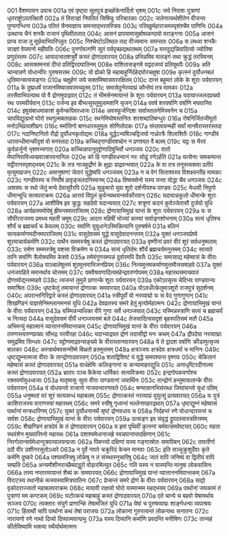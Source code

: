 001  वैशम्पायन उवाच
001a एवं पृष्ट्वा सूतपुत्रं हृच्छोकेनार्दितो भृशम्
001c जये निराशः पुत्राणां धृतराष्ट्रोऽपतत्क्षितौ
002a तं विसञ्ज्ञं निपतितं सिषिचुः परिचारकाः
002c जलेनात्यर्थशीतेन वीजन्तः पुण्यगन्धिना
003a पतितं चैनमाज्ञाय समन्ताद्भरतस्त्रियः
003c परिवव्रुर्महाराजमस्पृशंश्चैव पाणिभिः
004a उत्थाप्य चैनं शनकै राजानं पृथिवीतलात्
004c आसनं प्रापयामासुर्बाष्पकण्ठ्यो वराङ्गनाः
005a आसनं प्राप्य राजा तु मूर्छयाभिपरिप्लुतः
005c निश्चेष्टोऽतिष्ठत तदा वीज्यमानः समन्ततः
006a स लब्ध्वा शनकैः सञ्ज्ञां वेपमानो महीपतिः
006c पुनर्गावल्गणिं सूतं पर्यपृच्छद्यथातथम्
007a यत्तदुद्यन्निवादित्यो ज्योतिषा प्रणुदंस्तमः
007c आयादजातशत्रुर्वै कस्तं द्रोणादवारयत्
008a प्रभिन्नमिव मातङ्गं तथा क्रुद्धं तरस्विनम्
008c आसक्तमनसं दीप्तं प्रतिद्विरदघातिनम्
008e वाशितासङ्गमे यद्वदजय्यं प्रतियूथपैः
009a अति चान्यान्रणे योधान्वीरः पुरुषसत्तमः
009c यो ह्येको हि महाबाहुर्निर्दहेद्घोरचक्षुषा
009e कृत्स्नं दुर्योधनबलं धृतिमान्सत्यसङ्गरः
010a चक्षुर्हणं जये सक्तमिष्वासवररक्षितम्
010c दान्तं बहुमतं लोके के शूराः पर्यवारयन्
011a के दुष्प्रधर्षं राजानमिष्वासवरमच्युतम्
011c समासेदुर्नरव्याघ्रं कौन्तेयं तत्र मामकाः
012a तरसैवाभिपत्याथ यो वै द्रोणमुपाद्रवत्
012c तं भीमसेनमायान्तं के शूराः पर्यवारयन्
013a यदायाज्जलदप्रख्यो रथः परमवीर्यवान्
013c पर्जन्य इव बीभत्सुस्तुमुलामशनिं सृजन्
014a ववर्ष शरवर्षाणि वर्षाणि मघवानिव
014c इषुसंबाधमाकाशं कुर्वन्कपिवरध्वजः
014e अवस्फूर्जन्दिशः सर्वास्तलनेमिस्वनेन च
015a चापविद्युत्प्रभो घोरो रथगुल्मबलाहकः
015c रथनेमिघोषस्तनितः शरशब्दातिबन्धुरः
016a रोषनिर्जितजीमूतो मनोऽभिप्रायशीघ्रगः
016c मर्मातिगो बाणधारस्तुमुलः शोणितोदकः
017a संप्लावयन्महीं सर्वां मानवैरास्तरंस्तदा
017c गदानिष्टनितो रौद्रो दुर्योधनकृतोद्यमः
018a युद्धेऽभ्यषिञ्चद्विजयो गार्ध्रपत्रैः शिलाशितैः
018c गाण्डीवं धारयन्धीमान्कीदृशं वो मनस्तदा
019a कच्चिद्गाण्डीवशब्देन न प्रणश्यत वै बलम्
019c यद्वः स भैरवं कुर्वन्नर्जुनो भृशमभ्यगात्
020a कच्चिन्नापानुदद्द्रोणादिषुभिर्वो धनञ्जयः
020c वातो मेघानिवाविध्यन्प्रवाञ्शरवनानिलः
020e को हि गाण्डीवधन्वानं नरः सोढुं रणेऽर्हति
021a यत्सेनाः समकम्पन्त यद्वीरानस्पृशद्भयम्
021c के तत्र नाजहुर्द्रोणं के क्षुद्राः प्राद्रवन्भयात्
022a के वा तत्र तनूस्त्यक्त्वा प्रतीपं मृत्युमाव्रजन्
022c अमानुषाणां जेतारं युद्धेष्वपि धनञ्जयम्
023a न च वेगं सिताश्वस्य विशक्ष्यन्तीह मामकाः
023c गाण्डीवस्य च निर्घोषं प्रावृड्जलदनिस्वनम्
024a विष्वक्सेनो यस्य यन्ता योद्धा चैव धनञ्जयः
024c अशक्यः स रथो जेतुं मन्ये देवासुरैरपि
025a सुकुमारो युवा शूरो दर्शनीयश्च पाण्डवः
025c मेधावी निपुणो धीमान्युधि सत्यपराक्रमः
026a आरावं विपुलं कुर्वन्व्यथयन्सर्वकौरवान्
026c यदायान्नकुलो धीमान्के शूराः पर्यवारयन्
027a आशीविष इव क्रुद्धः सहदेवो यदाभ्ययात्
027c शत्रूणां कदनं कुर्वञ्जेतासौ दुर्जयो युधि
028a आर्यव्रतममोघेषुं ह्रीमन्तमपराजितम्
028c द्रोणायाभिमुखं यान्तं के शूराः पर्यवारयन्
029a यः स सौवीरराजस्य प्रमथ्य महतीं चमूम्
029c आदत्त महिषीं भोज्यां काम्यां सर्वाङ्गशोभनाम्
030a सत्यं धृतिश्च शौर्यं च ब्रह्मचर्यं च केवलम्
030c सर्वाणि युयुधानेऽस्मिन्नित्यानि पुरुषर्षभे
031a बलिनं सत्यकर्माणमदीनमपराजितम्
031c वासुदेवसमं युद्धे वासुदेवादनन्तरम्
032a युक्तं धनञ्जयप्रेष्ये शूरमाचार्यकर्मणि
032c पार्थेन सममस्त्रेषु कस्तं द्रोणादवारयत्
033a वृष्णीनां प्रवरं वीरं शूरं सर्वधनुष्मताम्
033c रामेण सममस्त्रेषु यशसा विक्रमेण च
034a सत्यं धृतिर्दमः शौर्यं ब्रह्मचर्यमनुत्तमम्
034c सात्वते तानि सर्वाणि त्रैलोक्यमिव केशवे
035a तमेवंगुणसम्पन्नं दुर्वारमपि दैवतैः
035c समासाद्य महेष्वासं के वीराः पर्यवारयन्
036a पाञ्चालेषूत्तमं शूरमुत्तमाभिजनप्रियम्
036c नित्यमुत्तमकर्माणमुत्तमौजसमाहवे
037a युक्तं धनंजयहिते ममानर्थाय चोत्तमम्
037c यमवैश्रवणादित्यमहेन्द्रवरुणोपमम्
038a महारथसमाख्यातं द्रोणायोद्यन्तमाहवे
038c त्यजन्तं तुमुले प्राणान्के शूराः पर्यवारयन्
039a एकोऽपसृत्य चेदिभ्यः पाण्डवान्यः समाश्रितः
039c धृष्टकेतुं तमायान्तं द्रोणात्कः समवारयत्
040a योऽवधीत्केतुमाञ्शूरो राजपुत्रं सुदर्शनम्
040c अपरान्तगिरिद्वारे कस्तं द्रोणादवारयत्
041a स्त्रीपूर्वो यो नरव्याघ्रो यः स वेद गुणागुणान्
041c शिखण्डिनं याज्ञसेनिमम्लानमनसं युधि
042a देवव्रतस्य समरे हेतुं मृत्योर्महात्मनः
042c द्रोणायाभिमुखं यान्तं के वीराः पर्यवारयन्
043a यस्मिन्नभ्यधिका वीरे गुणाः सर्वे धनञ्जयात्
043c यस्मिन्नस्त्राणि सत्यं च ब्रह्मचर्यं च नित्यदा
044a वासुदेवसमं वीर्ये धनञ्जयसमं बले
044c तेजसादित्यसदृशं बृहस्पतिसमं मतौ
045a अभिमन्युं महात्मानं व्यात्ताननमिवान्तकम्
045c द्रोणायाभिमुखं यान्तं के वीराः पर्यवारयन्
046a तरुणस्त्वरुणप्रख्यः सौभद्रः परवीरहा
046c यदाभ्याद्रवत द्रोणं तदासीद्वो मनः कथम्
047a द्रौपदेया नरव्याघ्राः समुद्रमिव सिन्धवः
047c यद्द्रोणमाद्रवन्सङ्ख्ये के वीरास्तानवारयन्
048a ये ते द्वादश वर्षाणि क्रीडामुत्सृज्य बालकाः
048c अस्त्रार्थमवसन्भीष्मे बिभ्रतो व्रतमुत्तमम्
049a क्षत्रञ्जयः क्षत्रदेवः क्षत्रधर्मा च मानिनः
049c धृष्टद्युम्नात्मजा वीराः के तान्द्रोणादवारयन्
050a शताद्विशिष्टं यं युद्धे समपश्यन्त वृष्णयः
050c चेकितानं महेष्वासं कस्तं द्रोणादवारयत्
051a वार्धक्षेमिः कलिङ्गानां यः कन्यामाहरद्युधि
051c अनाधृष्टिरदीनात्मा कस्तं द्रोणादवारयत्
052a भ्रातरः पञ्च कैकेया धार्मिकाः सत्यविक्रमाः
052c इन्द्रगोपकवर्णाश्च रक्तवर्मायुधध्वजाः
053a मातृष्वसुः सुता वीराः पाण्डवानां जयार्थिनः
053c तान्द्रोणं हन्तुमायातान्के वीराः पर्यवारयन्
054a यं योधयन्तो राजानो नाजयन्वारणावते
054c षण्मासानभिसंरब्धा जिघांसन्तो युधां पतिम्
055a धनुष्मतां वरं शूरं सत्यसन्धं महाबलम्
055c द्रोणात्कस्तं नरव्याघ्रं युयुत्सुं प्रत्यवारयत्
056a यः पुत्रं काशिराजस्य वाराणस्यां महारथम्
056c समरे स्त्रीषु गृध्यन्तं भल्लेनापहरद्रथात्
057a धृष्टद्युम्नं महेष्वासं पार्थानां मन्त्रधारिणम्
057c युक्तं दुर्योधनानर्थे सृष्टं द्रोणवधाय च
058a निर्दहन्तं रणे योधान्दारयन्तं च सर्वशः
058c द्रोणायाभिमुखं यान्तं के वीराः पर्यवारयन्
059a उत्सङ्ग इव संवृद्धं द्रुपदस्यास्त्रवित्तमम्
059c शैखण्डिनं क्षत्रदेवं के तं द्रोणादवारयन्
060a य इमां पृथिवीं कृत्स्नां चर्मवत्समवेष्टयत्
060c महता रथवंशेन मुख्यारिघ्नो महारथः
061a दशाश्वमेधानाजह्रे स्वन्नपानाप्तदक्षिणान्
061c निरर्गलान्सर्वमेधान्पुत्रवत्पालयन्प्रजाः
062a पिबन्त्यो दक्षिणां यस्य गङ्गास्रोतः समापिबन्
062c तावतीर्गा ददौ वीर उशीनरसुतोऽध्वरे
063a न पूर्वे नापरे चक्रुरिदं केचन मानवाः
063c इति सञ्चुक्रुशुर्देवाः कृते कर्मणि दुष्करे
064a पश्यामस्त्रिषु लोकेषु न तं संस्थास्नुचारिषु
064c जातं वापि जनिष्यं वा द्वितीयं वापि सम्प्रति
065a अन्यमौशीनराच्छैब्याद्धुरो वोढारमित्युत
065c गतिं यस्य न यास्यन्ति मानुषा लोकवासिनः
066a तस्य नप्तारमायान्तं शैब्यं कः समवारयत्
066c द्रोणायाभिमुखं यान्तं व्यात्ताननमिवान्तकम्
067a विराटस्य रथानीकं मत्स्यस्यामित्रघातिनः
067c प्रेप्सन्तं समरे द्रोणं के वीराः पर्यवारयन्
068a सद्यो वृकोदराज्जातो महाबलपराक्रमः
068c मायावी राक्षसो घोरो यस्मान्मम महद्भयम्
069a पार्थानां जयकामं तं पुत्राणां मम कण्टकम्
069c घटोत्कचं महाबाहुं कस्तं द्रोणादवारयत्
070a एते चान्ये च बहवो येषामर्थाय सञ्जय
070c त्यक्तारः संयुगे प्राणान्किं तेषामजितं युधि
071a येषां च पुरुषव्याघ्रः शार्ङ्गधन्वा व्यपाश्रयः
071c हितार्थी चापि पार्थानां कथं तेषां पराजयः
072a लोकानां गुरुरत्यन्तं लोकनाथः सनातनः
072c नारायणो रणे नाथो दिव्यो दिव्यात्मवान्प्रभुः
073a यस्य दिव्यानि कर्माणि प्रवदन्ति मनीषिणः
073c तान्यहं कीर्तयिष्यामि भक्त्या स्थैर्यार्थमात्मनः

